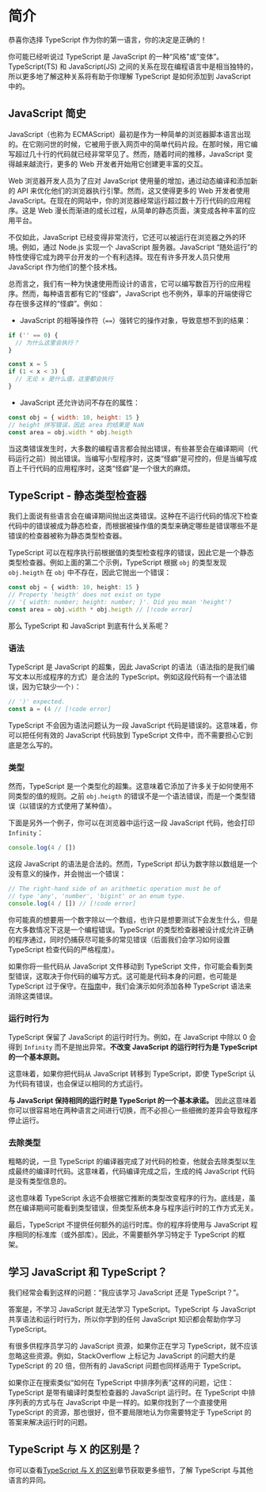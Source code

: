 # 简介

恭喜你选择 TypeScript 作为你的第一语言，你的决定是正确的！

你可能已经听说过 TypeScript 是 JavaScript 的一种“风格”或“变体”。TypeScript(TS) 和 JavaScript(JS) 之间的关系在现在编程语言中是相当独特的，所以更多地了解这种关系将有助于你理解 TypeScript 是如何添加到 JavaScript 中的。

## JavaScript 简史

JavaScript（也称为 ECMAScript）最初是作为一种简单的浏览器脚本语言出现的。在它刚问世的时候，它被用于嵌入网页中的简单代码片段。在那时候，用它编写超过几十行的代码就已经非常罕见了。然而，随着时间的推移，JavaScript 变得越来越流行，更多的 Web 开发者开始用它创建更丰富的交互。

Web 浏览器开发人员为了应对 JavaScript 使用量的增加，通过动态编译和添加新的 API 来优化他们的浏览器执行引擎。然而，这又使得更多的 Web 开发者使用 JavaScript。在现在的网站中，你的浏览器经常运行超过数十万行代码的应用程序。这是 Web 漫长而渐进的成长过程，从简单的静态页面，演变成各种丰富的应用平台。

不仅如此，JavaScript 已经变得非常流行，它还可以被运行在浏览器之外的环境。例如，通过 Node.js 实现一个 JavaScript 服务器。JavaScript “随处运行”的特性使得它成为跨平台开发的一个有利选择。现在有许多开发人员只使用 JavaScript 作为他们的整个技术栈。

总而言之，我们有一种为快速使用而设计的语言，它可以编写数百万行的应用程序。然而，每种语言都有它的“怪癖”，JavaScript 也不例外，草率的开端使得它存在很多这样的“怪癖”。例如：

- JavaScript 的相等操作符（`==`）强转它的操作对象，导致意想不到的结果：

```js
if ('' == 0) {
  // 为什么这里会执行？
}

const x = 5
if (1 < x < 3) {
  // 无论 x 是什么值，这里都会执行
}
```

- JavaScript 还允许访问不存在的属性：

```js
const obj = { width: 10, height: 15 }
// height 拼写错误，因此 area 的结果是 NaN
const area = obj.width * obj.heigth
```

当这类错误发生时，大多数的编程语言都会抛出错误，有些甚至会在编译期间（代码运行之前）抛出错误。当编写小型程序时，这类“怪癖”是可控的，但是当编写成百上千行代码的应用程序时，这类“怪癖”是一个很大的麻烦。

## TypeScript - 静态类型检查器

我们上面说有些语言会在编译期间抛出这类错误。这种在不运行代码的情况下检查代码中的错误被成为静态检查，而根据被操作值的类型来确定哪些是错误哪些不是错误的检查器被称为静态类型检查器。

TypeScript 可以在程序执行前根据值的类型检查程序的错误，因此它是一个静态类型检查器。例如上面的第二个示例，TypeScript 根据 `obj` 的类型发现 `obj.heigth` 在 `obj` 中不存在，因此它抛出一个错误：

```ts
const obj = { width: 10, height: 15 }
// Property 'heigth' does not exist on type
// '{ width: number; height: number; }'. Did you mean 'height'?
const area = obj.width * obj.heigth // [!code error]
```

那么 TypeScript 和 JavaScript 到底有什么关系呢？

### 语法

TypeScript 是 JavaScript 的超集，因此 JavaScript 的语法（语法指的是我们编写文本以形成程序的方式）是合法的 TypeScript。例如这段代码有一个语法错误，因为它缺少一个`)`：

```ts
// ')' expected.
const a = (4 // [!code error]
```

TypeScript 不会因为语法问题认为一段 JavaScript 代码是错误的。这意味着，你可以把任何有效的 JavaScript 代码放到 TypeScript 文件中，而不需要担心它到底是怎么写的。

### 类型

然而，TypeScript 是一个类型化的超集。这意味着它添加了许多关于如何使用不同类型的值的规则。之前 `obj.heigth` 的错误不是一个语法错误，而是一个类型错误（以错误的方式使用了某种值）。

下面是另外一个例子，你可以在浏览器中运行这一段 JavaScript 代码，他会打印 `Infinity`：

```js
console.log(4 / [])
```

这段 JavaScript 的语法是合法的。然而，TypeScript 却认为数字除以数组是一个没有意义的操作，并会抛出一个错误：

```ts
// The right-hand side of an arithmetic operation must be of
// type 'any', 'number', 'bigint' or an enum type.
console.log(4 / []) // [!code error]
```

你可能真的想要用一个数字除以一个数组，也许只是想要测试下会发生什么，但是在大多数情况下这是一个编程错误。TypeScript 的类型检查器被设计成允许正确的程序通过，同时仍捕获尽可能多的常见错误（后面我们会学习如何设置 TypeScript 检查代码的严格程度）。

如果你将一些代码从 JavaScript 文件移动到 TypeScript 文件，你可能会看到类型错误，这取决于你代码的编写方式。这可能是代码本身的问题，也可能是 TypeScript 过于保守。在[指南](./basic)中，我们会演示如何添加各种 TypeScript 语法来消除这类错误。

### 运行时行为

TypeScript 保留了 JavaScript 的运行时行为。例如，在 JavaScript 中除以 0 会得到 `Infinity` 而不是抛出异常。**不改变 JavaScript 的运行时行为是 TypeScript 的一个基本原则。**

这意味着，如果你把代码从 JavaScript 转移到 TypeScript，即使 TypeScript 认为代码有错误，也会保证以相同的方式运行。

**与 JavaScript 保持相同的运行时是 TypeScript 的一个基本承诺。** 因此这意味着你可以很容易地在两种语言之间进行切换，而不必担心一些细微的差异会导致程序停止运行。

### 去除类型

粗略的说，一旦 TypeScript 的编译器完成了对代码的检查，他就会去除类型以生成最终的编译时代码。这意味着，代码编译完成之后，生成的纯 JavaScript 代码是没有类型信息的。

这也意味着 TypeScript 永远不会根据它推断的类型改变程序的行为。底线是，虽然在编译期间可能看到类型错误，但类型系统本身与程序运行时的工作方式无关。

最后，TypeScript 不提供任何额外的运行时库。你的程序将使用与 JavaScript 程序相同的标准库（或外部库）。因此，不需要额外学习特定于 TypeScript 的框架。

## 学习 JavaScript 和 TypeScript？

我们经常会看到这样的问题：“我应该学习 JavaScript 还是 TypeScript？”。

答案是，不学习 JavaScript 就无法学习 TypeScript。TypeScript 与 JavaScript 共享语法和运行时行为，所以你学到的任何 JavaScript 知识都会帮助你学习 TypeScript。

有很多供程序员学习的 JavaScript 资源，如果你正在学习 TypeScript，就不应该忽略这些资源。例如，StackOverflow 上标记为 JavaScript 的问题大约是 TypeScript 的 20 倍，但所有的 JavaScript 问题也同样适用于 TypeScript。

如果你正在搜索类似“如何在 TypeScript 中排序列表”这样的问题，记住：TypeScript 是带有编译时类型检查器的 JavaScript 运行时。在 TypeScript 中排序列表的方式与在 JavaScript 中是一样的。如果你找到了一个直接使用 TypeScript 的资源，那也很好，但不要局限地认为你需要特定于 TypeScript 的答案来解决运行时的问题。

## TypeScript 与 X 的区别是？

你可以查看[TypeScript 与 X 的区别](./compared-with-javascript)章节获取更多细节，了解 TypeScript 与其他语言的异同。
